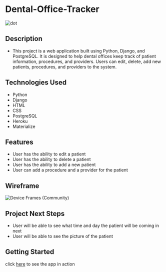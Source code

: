 # Dental-Office-Tracker

![dot](https://user-images.githubusercontent.com/110944297/197906289-6e2cef8c-26e8-4286-9092-2470158e5a74.JPG)

## Description
- This project is a web application built using Python, Django, and PostgreSQL. It is designed to help dental offices keep track of patient information, procedures, and providers. Users can edit, delete, add new patients, procedures, and providers to the system.

## Technologies Used
- Python
- Django
- HTML
- CSS
- PostgreSQL
- Heroku
- Materialize

## Features
- User has the ability to edit a patient
- User has the ability to delete a patient
- User has the ability to add a new patient
- User can add a procedure and a provider for the patient

## Wireframe
![Device Frames (Community)](https://user-images.githubusercontent.com/110944297/197908728-befd39fb-0032-4975-a877-5fa7c197a373.jpg)

## Project Next Steps
- User will be able to see what time and day the patient will be coming in next
- User will be able to see the picture of the patient

## Getting Started 
click [here](https://dentalofficetracker.herokuapp.com/) to see the app in action

